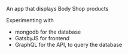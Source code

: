 An app that displays Body Shop products

Experimenting with
- mongodb for the database
- GatsbyJS for frontend
- GraphQL for the API, to query the database
